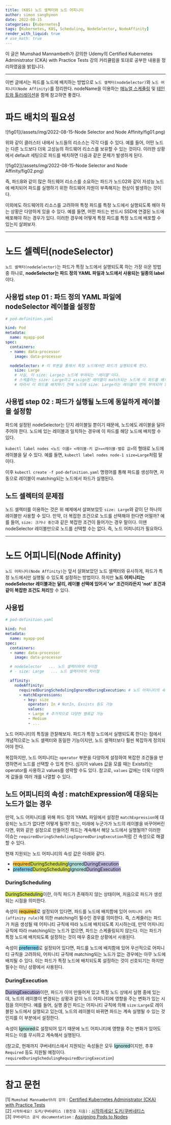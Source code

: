 ```yaml
---
title: (K8S) 노드 셀렉터와 노드 어피니티
author: simon sanghyeon
date: 2022-08-15
categories: [Kubernetes]
tags: [Kubernetes, K8S, Scheduling, NodeSelector, NodeAffinity]
render_with_liquid: true
# use_math: true
---
```

이 글은 Mumshad Mannambeth가 강의한 Udemy의 Certified Kubernetes Administrator (CKA) with Practice Tests 강의 커리큘럼을 토대로 공부한 내용을 정리하였음을 밝힙니다.

---

이번 글에서는 파드를 노드에 배치하는 방법으로 `노드 셀렉터(nodeSelector)`와 `노드 어피니티(Node Affinity)`를 정리한다.
nodeName을 이용하는 [매뉴얼 스케쥴링](https://zerojsh00.github.io/posts/K8S_Scheduling-manual/) 및 [테인트와 톨러레이션](https://zerojsh00.github.io/posts/K8S_Taints-and-Tolerations/)을 함께 참고하면 좋겠다.

# 파드 배치의 필요성

![fig01](/assets/img/2022-08-15-Node Selector and Node Affinity/fig01.png)

위와 같이 클러스터 내에서 노드들의 리소스는 각각 다를 수 있다. 예를 들어, 어떤 노드는 다른 노드보다 더욱 고성능의 하드웨어 리소스를 보유할 수 있는 것이다. 이러한 상황에서 default 세팅으로 파드를 배치하면 다음과 같은 문제가 발생하게 된다.

![fig02](/assets/img/2022-08-15-Node Selector and Node Affinity/fig02.png)

즉, 파드B와 같이 많은 하드웨어 리소스를 소요하는 파드가 노드02와 같이 저성능 노드에 배치되어 파드를 실행하기 위한 하드웨어 자원이 부족해지는 현상이 발생하는 것이다.

이외에도 하드웨어의 리소스를 고려하여 특정 파드를 특정 노드에서 실행되도록 해야 하는 상황은 다양하게 있을 수 있다.
예를 들면, 어떤 파드는 반드시 SSD에 연결된 노드에 배포해야 하는 경우가 있다.
이러한 경우에 어떻게 특정 파드를 특정 노드에 배포할 수 있는지 살펴보자.

---

# 노드 셀렉터(nodeSelector)

`노드 셀렉터(nodeSelector)`는 파드가 특정 노드에서 실행되도록 하는 가장 쉬운 방법 중 하나로, **nodeSelector는 파드 정의 YAML 파일과 노드에서 사용되는 일종의 label**이다.

## 사용법 step 01 : 파드 정의 YAML 파일에 nodeSelector 레이블을 설정함

```yaml
# pod-definition.yaml

kind: Pod
metadata:
  name: myapp-pod
spec:
  containers:
  - name: data-processor
    image: data-processor

  nodeSelector: # 이 부분을 통해서 특정 노드에서만 파드가 실행되도록 한다.
    size: Large
    # 사실, 이 size: Large는 노드에 부여되는 '레이블'이다.
    # 스케줄러는 size: Large라고 assign된 레이블이 match되는 노드에 이 파드를 배치한다.
    # 따라서 이 파드를 배치하기 전에 노드에 size: Large라는 레이블이 먼저 부여되어 있어야 한다.
```

## 사용법 step 02 : 파드가 실행될 노드에 동일하게 레이블을 설정함

파드에 설정된 nodeSelector는 단지 레이블일 뿐이기 때문에, 노드에도 레이블을 달아주어야 한다.
노드에 있는 레이블과 일치하는 경우에 이 파드를 해당 노드에 배치할 수 있다.

`kubectl label nodes <노드 이름> <레이블-키 값>=<레이블-밸류 값>`의 형태로 노드에 레이블을 달 수 있다.
예를 들면, `kubectl label nodes node-1 size=Large`처럼 말이다.

이후 `kubectl create -f pod-definition.yaml` 명령어를 통해 파드를 생성하면, 자동으로 레이블이 matching되는 노드에서 파드가 실행된다.

## 노드 셀렉터의 문제점

노드 셀렉터를 이용하는 것은 위 예제에서 살펴보았듯 `size: Large`와 같이 단 하나의 레이블만 사용할 수 있다.
만약, 더 복잡한 조건으로 노드를 선택해야 한다면 어떨까? 예를 들어, `size: 크거나 중간`과 같은 복잡한 조건이 들어가는 경우 말이다.
이땐 nodeSelector 레이블만으로 노드를 선택할 수는 없다. 즉, 노드 어피니티가 필요하다.

---

# 노드 어피니티(Node Affinity)

`노드 어피니티(Node Affinity)`는 앞서 살펴보았던 노드 셀렉터와 유사하게, 파드가 특정 노드에서만 실행될 수 있도록 설정하는 방법이다.
하지만 **노드 어피니티는 nodeSelector 레이블과는 달리, 레이블 선택에 있어서 'or' 조건이라든지 'not' 조건과 같이 복잡한 조건도 처리**할 수 있다.

## 사용법

```yaml
# pod-definition.yaml

kind: Pod
metadata:
  name: myapp-pod
spec:
  containers:
  - name: data-processor
    image: data-processor

  # nodeSelector   ... 노드 셀렉터와의 차이점
  # - size: Large   ... 노드 셀렉터와의 차이점

  affinity:
    nodeAffinity:
      requiredDuringSchedulingIgnoredDuringExecution: # 노드 어피니티의 속성
      - matchExpressions:
        - key: size
          operator: In # NotIn, Exsists 등도 가능
          values:
          - Large # 추가적으로 다양한 밸류값 가능
          - Medium
          - ...
```

노드 어피니티의 특징을 관찰해보자. 파드가 특정 노드에서 실행되도록 한다는 점에서 개념적으로는 노드 셀렉터와 동일한 기능이지만, 노드 셀렉터보다 훨씬 복잡하게 정의되어야 한다.

복잡하지만, 노드 어피니티는 `operator` 부분을 다양하게 설정하여 복잡한 조건들을 반영하면서 노드를 선택할 수 있게 한다.
심지어 values 값을 모를 때는 Exists라는 operator를 사용하고 values를 생략할 수도 있다.
참고로, `values` 값에는 더욱 다양하게 값들을 여러 개를 나열할 수 있다.

## 노드 어피니티의 속성 : matchExpression에 대응되는 노드가 없는 경우
만약, 노드 어피니티를 위해 파드 정의 YAML 파일에서 설정한 `matchExpression`에 대응되는 노드가 없다면 어떻게 될까? 또는, 미래에 누군가가 노드의 레이블을 바꾸어버린다면, 위와 같은 설정으로 만들어진 파드는 계속해서 해당 노드에서 실행될까? 이러한 이슈는 `requiredDuringSchedulingIgnoredDuringExecution`처럼 긴 속성으로 해결할 수 있다.

현재 지원되는 노드 어피니티의 속성 값은 아래와 같다.
- <span style='background-color: #FFCC4E'>required</span><span style='background-color: #D5E05B'>DuringScheduling</span><span style='background-color: #B0DFDB'>Ignored</span><span style='background-color: #BBB8DC'>DuringExecution</span>
- <span style='background-color: #81D3EB'>preferred</span><span style='background-color: #D5E05B'>DuringScheduling</span><span style='background-color: #B0DFDB'>Ignored</span><span style='background-color: #BBB8DC'>DuringExecution</span>

### DuringScheduling
<span style='background-color: #D5E05B'>DuringScheduling</span>이란, 아직 파드가 존재하지 않는 상태이며, 처음으로 파드가 생성되는 시점을 의미한다.

속성이 <span style='background-color: #FFCC4E'>required</span>로 설정되어 있다면, 파드를 노드에 배치함에 있어 `어피니티 규칙(affinity rule)`에 의한 matching이 필수인 경우를 의미한다.
즉, 스케줄러는 파드가 처음 생성될 때 어피니티 규칙에 따라 노드에 배치되도록 지시하는데, 만약 어피니티 규칙에 따라 matching되는 노드가 없으면, 파드는 스케줄링되지 않는다.
이는 파드가 특정 노드에 배치되도록 설정하는 것이 매우 중요한 상황에서 사용된다.

속성이 <span style='background-color: #81D3EB'>preferred</span>로 설정되어 있다면, 파드를 노드에 배치함에 있어 우선적으로 어피니티 규칙을 고려하되, 어피니티 규칙에 matching되는 노드가 없는 경우에는 아무 노드에 배치될 수 있다. 이는 파드가 특정 노드에 배치되도록 설정하는 것이 선호되기는 하지만 필수는 아닌 상황에서 사용된다.

### DuringExecution
<span style='background-color: #BBB8DC'>DuringExecution</span>이란, 파드가 이미 만들어져 있고 특정 노드 상에서 실행 중에 있는데, 노드의 레이블이 변경되는 상황과 같이 노드 어피니티에 영향을 주는 변화가 있는 시점을 의미한다.
예를 들어, 실행 중인 파드는 어피니티 규칙에 의해 `size:Large`로 레이블된 노드에서 실행되고 있는데, 노드의 레이블이 바뀌면 파드는 계속 실행될 수 있는 것인지를 이 부분에서 설정한다.

속성이 <span style='background-color: #B0DFDB'>Ignored</span>로 설정되어 있기 때문에 노드 어피니티에 영향을 주는 변화가 있어도 파드는 이를 무시하고 계속해서 실행된다.

(참고로, 현재까지 쿠버네티스에서 지원되는 속성들은 모두 <span style='background-color: #B0DFDB'>Ignored</span>이지만, 추후 `Required` 등도 지원될 예정이다. `requiredDuringSchedulingRequiredDuringExecution`)

---

# 참고 문헌

[1] `Mumshad Mannambeth의 강의` : [Certified Kubernetes Administrator (CKA) with Practice Tests](https://www.udemy.com/course/certified-kubernetes-administrator-with-practice-tests/)<br>
[2] `시작하세요! 도커/쿠버네티스 (용찬호 지음)` : [시작하세요! 도커/쿠버네티스](http://www.yes24.com/Product/Goods/84927385)<br>
[3] `쿠버네티스 공식 documentation` : [Assigning Pods to Nodes](https://kubernetes.io/docs/concepts/scheduling-eviction/assign-pod-node/#nodename)
